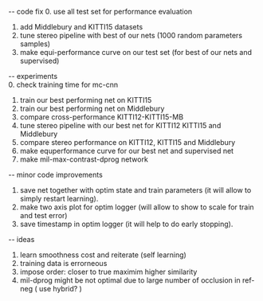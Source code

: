 -- code fix
0. use all test set for performance evaluation
1. add Middlebury and KITTI15 datasets
2. tune stereo pipeline with best of our nets (1000 random parameters samples)
3. make equi-performance curve on our test set (for best of our nets and supervised)    

-- experiments    
0. check training time for mc-cnn
1. train our best performing net on KITTI15
2. train our best performing net on Middlebury
3. compare cross-performance KITTI12-KITTI15-MB
4. tune stereo pipeline with our best net for KITTI12 KITTI15 and Middlebury
5. compare stereo performance on KITTI12, KITTI15 and Middlebury
6. make equperformance curve for our best net and supervised net
7. make mil-max-contrast-dprog network

-- minor code improvements
1. save net together with optim state and train parameters (it will allow to simply restart learning). 
2. make two axis plot for optim logger (will allow to show to scale for train and test error)
3. save timestamp in optim logger (it will help to do early stopping).

-- ideas
1. learn smoothness cost and reiterate (self learning)
2. training data is errorneous
3. impose order: closer to true maximim higher similarity
4. mil-dprog might be not optimal due to large number of occlusion in ref-neg ( use hybrid? )